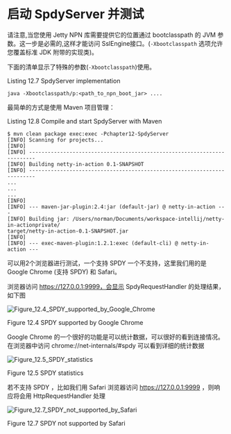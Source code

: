 启动 SpdyServer 并测试
====

请注意,当您使用 Jetty NPN 库需要提供它的位置通过 bootclasspath 的 JVM 参数。这一步是必需的,这样才能访问 SslEngine接口。(`-Xbootclasspath` 选项允许您覆盖标准 JDK 附带的实现类)。

下面的清单显示了特殊的参数(`-Xbootclasspath`)使用。

Listing 12.7 SpdyServer implementation

```shell
java -Xbootclasspath/p:<path_to_npn_boot_jar> ....
```

最简单的方式是使用 Maven 项目管理：

Listing 12.8 Compile and start SpdyServer with Maven
	
```shell
$ mvn clean package exec:exec -Pchapter12-SpdyServer
[INFO] Scanning for projects...
[INFO]
[INFO] ------------------------------------------------------------------------
[INFO] Building netty-in-action 0.1-SNAPSHOT
[INFO] ------------------------------------------------------------------------
...
...
...
[INFO]
[INFO] --- maven-jar-plugin:2.4:jar (default-jar) @ netty-in-action ---
[INFO] Building jar: /Users/norman/Documents/workspace-intellij/netty-in-actionprivate/
target/netty-in-action-0.1-SNAPSHOT.jar
[INFO]
[INFO] --- exec-maven-plugin:1.2.1:exec (default-cli) @ netty-in-action ---
```

可以用2个浏览器进行测试，一个支持 SPDY 一个不支持，这里我们用的是 Google Chrome (支持 SPDY) 和 Safari。

浏览器访问 https://127.0.0.1:9999，会显示 SpdyRequestHandler 的处理结果，如下图

![Figure_12.4_SPDY_supported_by_Google_Chrome](https://ning-wang.oss-cn-beijing.aliyuncs.com/blog-imags/Figure_12.4_SPDY_supported_by_Google_Chrome.jpg)

Figure 12.4 SPDY supported by Google Chrome

Google Chrome 的一个很好的功能是可以统计数据，可以很好的看到连接情况。
在浏览器中访问 chrome://net-internals/#spdy 可以看到详细的统计数据

![Figure_12.5_SPDY_statistics](https://ning-wang.oss-cn-beijing.aliyuncs.com/blog-imags/Figure_12.5_SPDY_statistics.jpg)

Figure 12.5 SPDY statistics

若不支持 SPDY ，比如我们用 Safari 浏览器访问 https://127.0.0.1:9999 ，则响应将会用 HttpRequestHandler 处理

![Figure_12.7_SPDY_not_supported_by_Safari](https://ning-wang.oss-cn-beijing.aliyuncs.com/blog-imags/Figure_12.7_SPDY_not_supported_by_Safari.jpg)

Figure 12.7 SPDY not supported by Safari


